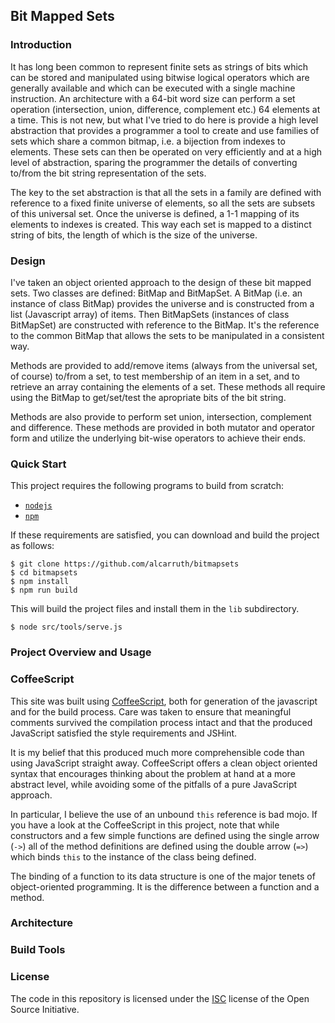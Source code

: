 
## Bit Mapped Sets

### Introduction

It has long been common to represent finite sets as strings of bits
which can be stored and manipulated using bitwise logical operators
which are generally available and which can be executed with a single
machine instruction.  An architecture with a 64-bit word size can
perform a set operation (intersection, union, difference, complement
etc.) 64 elements at a time.  This is not new, but what I've tried to
do here is provide a high level abstraction that provides a programmer
a tool to create and use families of sets which share a common bitmap,
i.e. a bijection from indexes to elements. These sets can then be
operated on very efficiently and at a high level of abstraction,
sparing the programmer the details of converting to/from the bit
string representation of the sets.

The key to the set abstraction is that all the sets in a family
are defined with reference to a fixed finite universe of elements, so
all the sets are subsets of this universal set.  Once the universe is
defined, a 1-1 mapping of its elements to indexes is created. This way
each set is mapped to a distinct string of bits, the length of which
is the size of the universe.

### Design

I've taken an object oriented approach to the design of these bit
mapped sets.  Two classes are defined: BitMap and BitMapSet.  A BitMap
(i.e. an instance of class BitMap) provides the universe and is
constructed from a list (Javascript array) of items.  Then BitMapSets
(instances of class BitMapSet) are constructed with reference to the
BitMap.  It's the reference to the common BitMap that allows the sets
to be manipulated in a consistent way.

Methods are provided to add/remove items (always from the universal
set, of course) to/from a set, to test membership of an item in a set,
and to retrieve an array containing the elements of a set.  These
methods all require using the BitMap to get/set/test the apropriate
bits of the bit string.

Methods are also provide to perform set union, intersection, complement and
difference.  These methods are provided in both mutator and operator form and
utilize the underlying bit-wise operators to achieve their ends.

### Quick Start

This project requires the following programs to build from scratch:

 - [`nodejs`](https://nodejs.org/en/)
 - [`npm`](https://www.npmjs.com/)

If these requirements are satisfied, you can download and build 
the project as follows:

```
$ git clone https://github.com/alcarruth/bitmapsets
$ cd bitmapsets
$ npm install
$ npm run build
```

This will build the project files and install them in the `lib`
subdirectory.

```
$ node src/tools/serve.js
```


### Project Overview and Usage


### CoffeeScript

This site was built using [CoffeeScript](http://coffeescript.org/),
both for generation of the javascript and for the build process.  Care
was taken to ensure that meaningful comments survived the compilation
process intact and that the produced JavaScript satisfied the style
requirements and JSHint.

It is my belief that this produced much more comprehensible code than
using JavaScript straight away.  CoffeeScript offers a clean object
oriented syntax that encourages thinking about the problem at hand at
a more abstract level, while avoiding some of the pitfalls of a pure
JavaScript approach.

In particular, I believe the use of an unbound `this` reference is bad
mojo. If you have a look at the CoffeeScript in this project, note
that while constructors and a few simple functions are defined using
the single arrow (`->`) all of the method definitions are defined
using the double arrow (`=>`) which binds `this` to the instance of
the class being defined.

The binding of a function to its data structure is one of the major
tenets of object-oriented programming.  It is the difference between a
function and a method.

### Architecture



### Build Tools


### License

The code in this repository is licensed under the [ISC](https://opensource.org/licenses/ISC) license of the Open Source Initiative.
